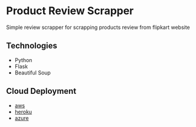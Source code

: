 # Product Review Scrapper

Simple review scrapper for scrapping products review from flipkart website

## Technologies

  - Python
  - Flask
  - Beautiful Soup
 
## Cloud Deployment

 - [aws](http://reviewscrapper-env.eba-srmtmk53.us-east-2.elasticbeanstalk.com/)
 - [heroku](https://flkscrapper.herokuapp.com/)
 - [azure](https://flkreview.azurewebsites.net)

